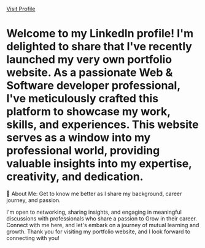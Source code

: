 <a href = "https://rohanportfoliowebsite.netlify.app/">Visit Profile </a>

# Welcome to my LinkedIn profile! I'm delighted to share that I've recently launched my very own portfolio website. As a passionate Web & Software developer professional, I've meticulously crafted this platform to showcase my work, skills, and experiences. This website serves as a window into my professional world, providing valuable insights into my expertise, creativity, and dedication.
🎯 About Me: Get to know me better as I share my background, career journey, and passion.

I'm open to networking, sharing insights, and engaging in meaningful discussions with professionals who share a passion to Grow in their career. Connect with me here, and let's embark on a journey of mutual learning and growth. Thank you for visiting my portfolio website, and I look forward to connecting with you!
